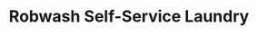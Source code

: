 ---
title: "Robwash Self-Service Laundry"
url: /manila/robwash-self-service-laundry/
shop: Wäscherei
---